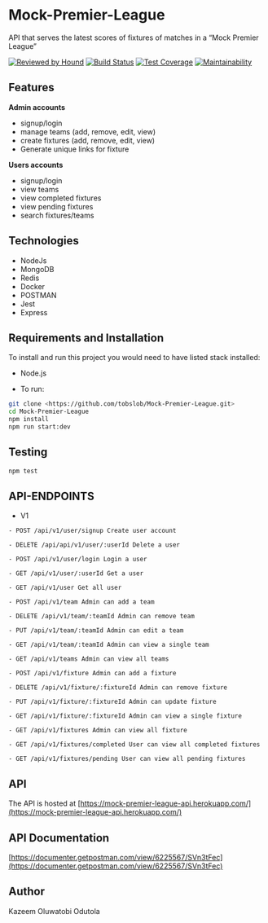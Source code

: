 # Mock-Premier-League
API that serves the latest scores of fixtures of matches in a “Mock Premier League”

[![Reviewed by Hound](http://img.shields.io/badge/Reviewed%20By-Hound-%23a874d1)](https://houndci.com)
[![Build Status](https://travis-ci.org/tobslob/Mock-Premier-League.svg?branch=master)](https://travis-ci.org/tobslob/Mock-Premier-League.svg?branch=master)
[![Test Coverage](https://api.codeclimate.com/v1/badges/1f78f6d74b35d99749f3/test_coverage)](https://codeclimate.com/github/tobslob/Mock-Premier-League/test_coverage)
[![Maintainability](https://api.codeclimate.com/v1/badges/1f78f6d74b35d99749f3/maintainability)](https://codeclimate.com/github/tobslob/Mock-Premier-League/maintainability)

## Features

**Admin accounts**
- signup/login
- manage teams (add, remove, edit, view)
- create fixtures (add, remove, edit, view)
- Generate unique links for fixture

**Users accounts**

- signup/login
- view teams
- view completed fixtures
- view pending fixtures
- search fixtures/teams

## Technologies

- NodeJs
- MongoDB
- Redis
- Docker
- POSTMAN
- Jest
- Express

## Requirements and Installation

To install and run this project you would need to have listed stack installed:

- Node.js

- To run:

```sh
git clone <https://github.com/tobslob/Mock-Premier-League.git>
cd Mock-Premier-League
npm install
npm run start:dev
```

## Testing

```sh
npm test
```

## API-ENDPOINTS

- V1

`- POST /api/v1/user/signup Create user account`

`- DELETE /api/api/v1/user/:userId Delete a user`

`- POST /api/v1/user/login Login a user`

`- GET /api/v1/user/:userId Get a user`

`- GET /api/v1/user Get all user`

`- POST /api/v1/team Admin can add a team`

`- DELETE /api/v1/team/:teamId Admin can remove team`

`- PUT /api/v1/team/:teamId Admin can edit a team`

`- GET /api/v1/team/:teamId Admin can view a single team`

`- GET /api/v1/teams Admin can view all teams`

`- POST /api/v1/fixture Admin can add a fixture`

`- DELETE /api/v1/fixture/:fixtureId Admin can remove fixture`

`- PUT /api/v1/fixture/:fixtureId Admin can update fixture`

`- GET /api/v1/fixture/:fixtureId Admin can view a single fixture`

`- GET /api/v1/fixtures Admin can view all fixture`

`- GET /api/v1/fixtures/completed User can view all completed fixtures`

`- GET /api/v1/fixtures/pending User can view all pending fixtures`

## API

The API is hosted at
[https://mock-premier-league-api.herokuapp.com/](https://mock-premier-league-api.herokuapp.com/)

## API Documentation

[https://documenter.getpostman.com/view/6225567/SVn3tFec](https://documenter.getpostman.com/view/6225567/SVn3tFec)

## Author

Kazeem Oluwatobi Odutola
